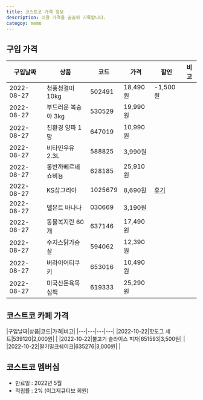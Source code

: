 ```yaml
---
title: 코스트코 가격 정보
description: 이용 가격을 꼼꼼히 기록합니다. 
categoy: memo
---
```



구입 가격
---

|구입날짜|상품|코드|가격|할인|비고|
|---|---|---|---|---|---|
|2022-08-27|청풍청결미 10kg|502491|18,490원|-1,500원|   |
|2022-08-27|부드러운 복숭아 3kg|530529|19,990원|   |   |
|2022-08-27|친환경 양파 1망|647019|10,990원|   |   |
|2022-08-27|비타민우유 2.3L|588825|3,990원|   |   
|2022-08-27|롱반까베르네쇼비뇽|628185|25,910원|   |
|2022-08-27|KS상그리아|1025679|8,690원|[후기](https://blog.naver.com/boyinblue/222866118202)|
|2022-08-27|델몬트 바나나|030669|3,190원|   |
|2022-08-27|동물복지란 60개|637146|17,490원|   |
|2022-08-27|수지스닭가슴살|594062|12,390원|   |
|2022-08-27|버라이어티쿠키|653016|10,490원|   |
|2022-08-27|미국산돈육목심팩|619333|25,290원|   |


코스트코 카페 가격
---

|구입날짜|상품|코드|가격|비고|
|---|---|---|---|
|2022-10-22|핫도그 세트|539120|2,000원|   |
|2022-10-22|불고기 슬라이스 피자|651593|3,500원|   |
|2022-10-22|딸기밀크쉐이크|635276|3,000원|   |


코스트코 멤버심
---

- 만료일 : 2022년 5월
- 적립률 : 2% (이그제큐티브 회원)

